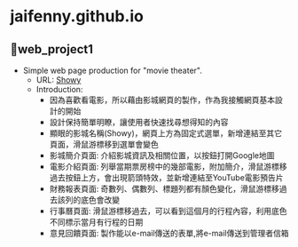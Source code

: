 # jaifenny.github.io
## :small_blue_diamond:web_project1
- Simple web page production for "movie theater".
    - URL: [Showy](https://jaifenny.github.io/web_project1/company.html)
    - Introduction:
        - 因為喜歡看電影，所以藉由影城網頁的製作，作為我接觸網頁基本設計的開始
        - 設計保持簡單明瞭，讓使用者快速找尋想得知的內容
        - 顯眼的影城名稱(Showy)，網頁上方為固定式選單，新增連結至其它頁面，滑鼠游標移到選單會變色
        - 影城簡介頁面: 介紹影城資訊及相關位置，以按鈕打開Google地圖
        - 電影介紹頁面: 列舉當期票房榜中的幾部電影，附加簡介，滑鼠游標移過去按鈕上方，會出現箭頭特效，並新增連結至YouTube電影預告片
        - 財務報表頁面: 奇數列、偶數列、標題列都有顏色變化，滑鼠游標移過去該列的底色會改變
        - 行事曆頁面: 滑鼠游標移過去，可以看到這個月的行程內容，利用底色不同標示當月有行程的日期
        - 意見回饋頁面: 製作能以e-mail傳送的表單,將e-mail傳送到管理者信箱
